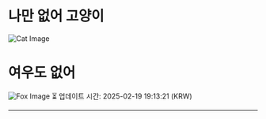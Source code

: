 
# 나만 없어 고양이

![Cat Image](https://cdn2.thecatapi.com/images/cjg.jpg)

# 여우도 없어
![Fox Image](https://randomfox.ca/images/54.jpg)
⏳ 업데이트 시간: 2025-02-19 19:13:21 (KRW)

---
